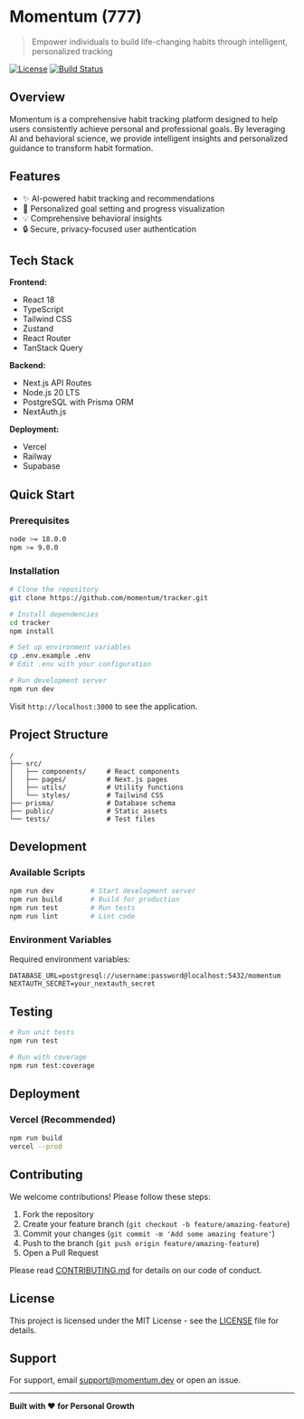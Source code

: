 # Momentum (777)

> Empower individuals to build life-changing habits through intelligent, personalized tracking

[![License](https://img.shields.io/badge/license-MIT-blue.svg)](LICENSE)
[![Build Status](https://img.shields.io/badge/build-passing-brightgreen.svg)](https://github.com/momentum/tracker)

## Overview

Momentum is a comprehensive habit tracking platform designed to help users consistently achieve personal and professional goals. By leveraging AI and behavioral science, we provide intelligent insights and personalized guidance to transform habit formation.

## Features

- ✨ AI-powered habit tracking and recommendations
- 🚀 Personalized goal setting and progress visualization
- 💡 Comprehensive behavioral insights
- 🔒 Secure, privacy-focused user authentication

## Tech Stack

**Frontend:**
- React 18
- TypeScript
- Tailwind CSS
- Zustand
- React Router
- TanStack Query

**Backend:**
- Next.js API Routes
- Node.js 20 LTS
- PostgreSQL with Prisma ORM
- NextAuth.js

**Deployment:**
- Vercel
- Railway
- Supabase

## Quick Start

### Prerequisites

```bash
node >= 18.0.0
npm >= 9.0.0
```

### Installation

```bash
# Clone the repository
git clone https://github.com/momentum/tracker.git

# Install dependencies
cd tracker
npm install

# Set up environment variables
cp .env.example .env
# Edit .env with your configuration

# Run development server
npm run dev
```

Visit `http://localhost:3000` to see the application.

## Project Structure

```
/
├── src/
│   ├── components/     # React components
│   ├── pages/          # Next.js pages
│   ├── utils/          # Utility functions
│   └── styles/         # Tailwind CSS
├── prisma/             # Database schema
├── public/             # Static assets
└── tests/              # Test files
```

## Development

### Available Scripts

```bash
npm run dev         # Start development server
npm run build       # Build for production
npm run test        # Run tests
npm run lint        # Lint code
```

### Environment Variables

Required environment variables:

```env
DATABASE_URL=postgresql://username:password@localhost:5432/momentum
NEXTAUTH_SECRET=your_nextauth_secret
```

## Testing

```bash
# Run unit tests
npm run test

# Run with coverage
npm run test:coverage
```

## Deployment

### Vercel (Recommended)

```bash
npm run build
vercel --prod
```

## Contributing

We welcome contributions! Please follow these steps:

1. Fork the repository
2. Create your feature branch (`git checkout -b feature/amazing-feature`)
3. Commit your changes (`git commit -m 'Add some amazing feature'`)
4. Push to the branch (`git push origin feature/amazing-feature`)
5. Open a Pull Request

Please read [CONTRIBUTING.md](CONTRIBUTING.md) for details on our code of conduct.

## License

This project is licensed under the MIT License - see the [LICENSE](LICENSE) file for details.

## Support

For support, email support@momentum.dev or open an issue.

---

**Built with ❤️ for Personal Growth**